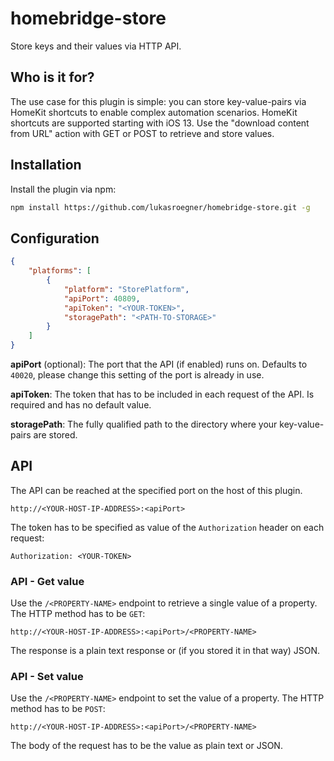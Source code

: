 # homebridge-store
Store keys and their values via HTTP API.

## Who is it for?

The use case for this plugin is simple: you can store key-value-pairs via HomeKit shortcuts to enable complex automation scenarios. HomeKit shortcuts are supported starting with iOS 13. Use the "download content from URL" action with GET or POST to retrieve and store values.

## Installation

Install the plugin via npm:

```bash
npm install https://github.com/lukasroegner/homebridge-store.git -g
```

## Configuration

```json
{
    "platforms": [
        {
            "platform": "StorePlatform",
            "apiPort": 40809,
            "apiToken": "<YOUR-TOKEN>",
            "storagePath": "<PATH-TO-STORAGE>"
        }
    ]
}
```

**apiPort** (optional): The port that the API (if enabled) runs on. Defaults to `40020`, please change this setting of the port is already in use.

**apiToken**: The token that has to be included in each request of the API. Is required and has no default value.

**storagePath**: The fully qualified path to the directory where your key-value-pairs are stored.

## API

The API can be reached at the specified port on the host of this plugin. 
```
http://<YOUR-HOST-IP-ADDRESS>:<apiPort>
```

The token has to be specified as value of the `Authorization` header on each request:
```
Authorization: <YOUR-TOKEN>
```

### API - Get value

Use the `/<PROPERTY-NAME>` endpoint to retrieve a single value of a property. The HTTP method has to be `GET`:
```
http://<YOUR-HOST-IP-ADDRESS>:<apiPort>/<PROPERTY-NAME>
```

The response is a plain text response or (if you stored it in that way) JSON.

### API - Set value

Use the `/<PROPERTY-NAME>` endpoint to set the value of a property. The HTTP method has to be `POST`:
```
http://<YOUR-HOST-IP-ADDRESS>:<apiPort>/<PROPERTY-NAME>
```

The body of the request has to be the value as plain text or JSON.
